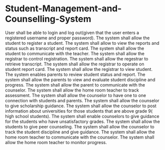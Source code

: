 # Student-Management-and-Counselling-System
User shall be able to login and log out(given that the user enters a registered username and proper password).
The system shall allow the student to register a student.
The system shall allow to view the reports and status such as transcript and report card.
The system shall allow the student to communicate with the teacher.
The system shall allow the registrar to control registration.
The system shall allow the regestrar to retrieve transcript.
The system shall allow the registrar to operate on student report card.
The system shall allow the registrar to view student.
The system enables parents to review student status and report.
The system shall allow the parents to view and evaluate student discipline and progress.
The system shall allow the parent to communicate with the counselor.
The system shall allow the home room teacher to track assessment.
The system shall allow the counselor to have one to one connection with students and parents.
The system shall allow the counselor to give scholarship guidance.
The system shall allow the counselor to post information about universities for those students that are above grade 9( high school students).
The system shall enable counselors to give guidance for the students who have unsatisfactory grades.
The system shall allow the students to give peer counseling.
The system shall allow the counselor to track the student discipline and give guidance.
The system shall allow the home room teacher to communicate with the counselor.
The system shall allow the home room teacher to monitor progress.

